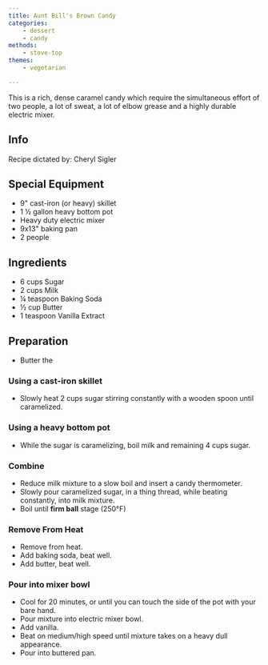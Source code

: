 ```yaml
---
title: Aunt Bill's Brown Candy
categories: 
    - dessert
    - candy
methods:
    - stove-top
themes:
    - vegetarian

---
```


This is a rich, dense caramel candy which require the simultaneous effort of two people, a lot of sweat, a lot of elbow grease and a highly durable electric mixer.

## Info

Recipe dictated by: Cheryl Sigler

## Special Equipment

-   9" cast-iron (or heavy) skillet
-   1 ½ gallon heavy bottom pot
-   Heavy duty electric mixer
-   9x13" baking pan
-   2 people

## Ingredients

-   6 cups Sugar
-   2 cups Milk
-   ¼ teaspoon Baking Soda
-   ½ cup Butter
-   1 teaspoon Vanilla Extract

## Preparation

-   Butter the

### Using a cast-iron skillet

-   Slowly heat 2 cups sugar stirring constantly with a wooden spoon
    until caramelized.

### Using a heavy bottom pot

-   While the sugar is caramelizing, boil milk and remaining 4 cups
    sugar.

### Combine

-   Reduce milk mixture to a slow boil and insert a candy thermometer.
-   Slowly pour caramelized sugar, in a thing thread, while beating
    constantly, into milk mixture.
-   Boil until **firm ball** stage (250°F)

### Remove From Heat

-   Remove from heat.
-   Add baking soda, beat well.
-   Add butter, beat well.

### Pour into mixer bowl

-   Cool for 20 minutes, or until you can touch the side of the pot with
    your bare hand.
-   Pour mixture into electric mixer bowl.
-   Add vanilla.
-   Beat on medium/high speed until mixture takes on a heavy dull
    appearance.
-   Pour into buttered pan.
